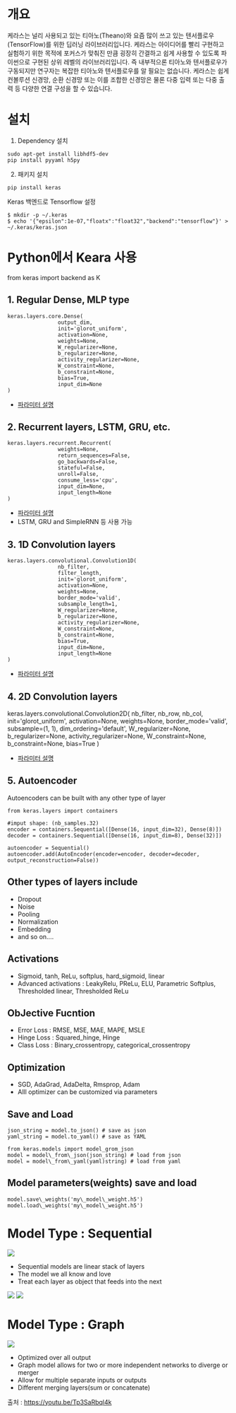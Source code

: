 # 개요

케라스는 널리 사용되고 있는 티아노(Theano)와 요즘 많이 쓰고 있는 텐서플로우(TensorFlow)를 위한 딥러닝 라이브러리입니다. 케라스는 아이디어를 빨리 구현하고 실험하기 위한 목적에 포커스가 맞춰진 만큼 굉장히 간결하고 쉽게 사용할 수 있도록 파이썬으로 구현된 상위 레벨의 라이브러리입니다. 즉 내부적으론 티아노와 텐서플로우가 구동되지만 연구자는 복잡한 티아노와 텐서플로우를 알 필요는 없습니다. 케라스는 쉽게 컨볼루션 신경망, 순환 신경망 또는 이를 조합한 신경망은 물론 다중 입력 또는 다중 출력 등 다양한 연결 구성을 할 수 있습니다.

# 설치
1. Dependency 설치
```
sudo apt-get install libhdf5-dev
pip install pyyaml h5py
```
2. 패키지 설치
```
pip install keras
```
Keras 백엔드로 Tensorflow 설정
```
$ mkdir -p ~/.keras
$ echo '{"epsilon":1e-07,"floatx":"float32","backend":"tensorflow"}' > ~/.keras/keras.json
```

# Python에서 Keara 사용
from keras import backend as K

## 1. Regular Dense, MLP type
```
keras.layers.core.Dense(
                output_dim, 
                init='glorot_uniform', 
                activation=None, 
                weights=None, 
                W_regularizer=None, 
                b_regularizer=None, 
                activity_regularizer=None, 
                W_constraint=None, 
                b_constraint=None, 
                bias=True, 
                input_dim=None
)
```
* [파라미터 설명](https://keras.io/layers/core/#dense)

## 2. Recurrent layers, LSTM, GRU, etc. 
```
keras.layers.recurrent.Recurrent(
                weights=None, 
                return_sequences=False, 
                go_backwards=False, 
                stateful=False, 
                unroll=False, 
                consume_less='cpu', 
                input_dim=None, 
                input_length=None
)
```
* [파라미터 설명](https://keras.io/layers/recurrent/)
* LSTM, GRU and SimpleRNN 등 사용 가능


## 3. 1D Convolution layers
```
keras.layers.convolutional.Convolution1D(
                nb_filter, 
                filter_length, 
                init='glorot_uniform', 
                activation=None, 
                weights=None, 
                border_mode='valid', 
                subsample_length=1, 
                W_regularizer=None, 
                b_regularizer=None, 
                activity_regularizer=None, 
                W_constraint=None, 
                b_constraint=None, 
                bias=True, 
                input_dim=None, 
                input_length=None
)
```

* [파라미터 설명](https://keras.io/layers/convolutional/)



## 4. 2D Convolution layers
keras.layers.convolutional.Convolution2D(
                nb_filter, 
                nb_row, nb_col, 
                init='glorot_uniform', 
                activation=None, 
                weights=None, 
                border_mode='valid', 
                subsample=(1, 1), 
                dim_ordering='default', 
                W_regularizer=None, 
                b_regularizer=None, 
                activity_regularizer=None, 
                W_constraint=None, 
                b_constraint=None, 
                bias=True
)

* [파라미터 설명](https://keras.io/layers/convolutional/#convolution2d)




## 5. Autoencoder
Autoencoders can be built with any other type of layer
```
from keras.layers import containers

#imput shape: (nb_samples.32)
encoder = containers.Sequential([Dense(16, input_dim=32), Dense(8)])
decoder = containers.Sequential([Dense(16, input_dim=8), Dense(32)])

autoencoder = Sequential()
autoencoder.add(AutoEncoder(encoder=encoder, decoder=decoder, output_reconstruction=False))
```

## Other types of layers include
* Dropout
* Noise
* Pooling
* Normalization
* Embedding
* and so on....


## Activations
* Sigmoid, tanh, ReLu, softplus, hard_sigmoid, linear
* Advanced activations : LeakyRelu, PReLu, ELU, Parametric Softplus, Thresholded linear, Thresholded ReLu


## ObJective Fucntion
* Error Loss : RMSE, MSE, MAE, MAPE, MSLE
* Hinge Loss : Squared_hinge, Hinge
* Class Loss : Binary\_crossentropy, categorical\_crossentropy

## Optimization 
* SGD, AdaGrad, AdaDelta, Rmsprop, Adam
* Alll optimizer can be customized via parameters




## Save and Load
```
json_string = model.to_json() # save as json 
yaml_string = model.to_yaml() # save as YAML

from keras.models import model_grom_json
model = model\_from\_json(json_string) # load from json
model = model\_from\_yaml(yaml)string) # load from yaml

```

## Model parameters(weights) save and load
```
model.save\_weights('my\_model\_weight.h5')
model.load\_weights('my\_model\_weight.h5')
```



# Model Type : Sequential
![](http://www.microway.com/wp-content/uploads/nn-1a.png)
* Sequential models are linear stack of layers
* The model we all know and love
* Treat each layer as object that feeds into the next



![](/assets/sample_keras.png)
![](/assets/sample_keras2.png)



# Model Type : Graph
![](/assets/keras_graph.png)
* Optimized over all output
* Graph model allows for two or more independent networks to diverge or merger
* Allow for multiple separate inputs or outputs
* Different merging layers(sum or concatenate)












출처 : https://youtu.be/Tp3SaRbql4k
































